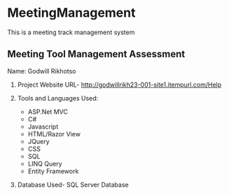 # MeetingManagement
This is a meeting track management system

Meeting Tool Management Assessment
----------------------------------

Name: Godwill Rikhotso


1. Project Website URL- http://godwillrikh23-001-site1.itempurl.com/Help

2. Tools and Languages Used: 

	- ASP.Net MVC
	- C#
	- Javascript
	- HTML/Razor View
	- JQuery
	- CSS
	- SQL
	- LINQ Query
	- Entity Framework

3. Database Used- SQL Server Database
